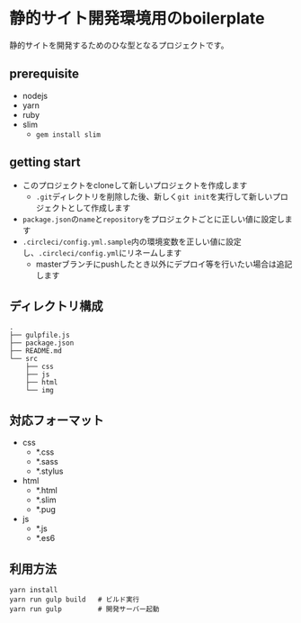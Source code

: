 # 静的サイト開発環境用のboilerplate

静的サイトを開発するためのひな型となるプロジェクトです。

## prerequisite

- nodejs
- yarn
- ruby
- slim
  - `gem install slim`

## getting start

- このプロジェクトをcloneして新しいプロジェクトを作成します
  - `.git`ディレクトリを削除した後、新しく`git init`を実行して新しいプロジェクトとして作成します
- `package.json`の`name`と`repository`をプロジェクトごとに正しい値に設定します
- `.circleci/config.yml.sample`内の環境変数を正しい値に設定し、`.circleci/config.yml`にリネームします
  - masterブランチにpushしたとき以外にデプロイ等を行いたい場合は追記します

## ディレクトリ構成

```
.
├── gulpfile.js
├── package.json
├── README.md
└── src
    ├── css
    ├── js
    ├── html
    └── img
```

## 対応フォーマット

- css
  - *.css
  - *.sass
  - *.stylus
- html
  - *.html
  - *.slim
  - *.pug
- js
  - *.js
  - *.es6

## 利用方法

```
yarn install
yarn run gulp build   # ビルド実行
yarn run gulp         # 開発サーバー起動
```
